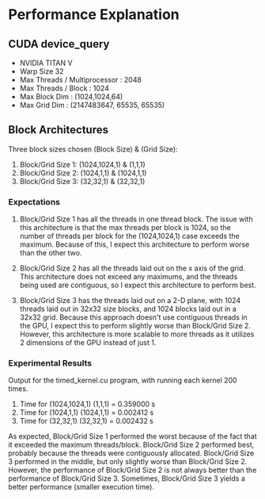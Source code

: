 # Performance Explanation

## CUDA device_query

- NVIDIA TITAN V
- Warp Size 32
- Max Threads / Multiprocessor : 2048
- Max Threads / Block : 1024
- Max Block Dim : (1024,1024,64)
- Max Grid Dim : (2147483647, 65535, 65535)

## Block Architectures
Three block sizes chosen (Block Size) & (Grid Size):

1. Block/Grid Size 1: (1024,1024,1) & (1,1,1)
2. Block/Grid Size 2: (1024,1,1) & (1024,1,1)
3. Block/Grid Size 3: (32,32,1) & (32,32,1)

### Expectations
1. Block/Grid Size 1 has all the threads in one thread block. The issue with this architecture is that the max threads per block is 1024, so the number of threads per block for the (1024,1024,1) case exceeds the maximum. Because of this, I expect this architecture to perform worse than the other two.

2. Block/Grid Size 2 has all the threads laid out on the x axis of the grid. This architecture does not exceed any maximums, and the threads being used are contiguous, so I expect this architecture to perform best.

3. Block/Grid Size 3 has the threads laid out on a 2-D plane, with 1024 threads laid out in 32x32 size blocks, and 1024 blocks laid out in a 32x32 grid. Because this approach doesn't use contiguous threads in the GPU, I expect this to perform slightly worse than Block/Grid Size 2. However, this architecture is more scalable to more threads as it utilizes 2 dimensions of the GPU instead of just 1.

### Experimental Results
Output for the timed_kernel.cu program, with running each kernel 200 times. 

1. Time for (1024,1024,1) (1,1,1) = 0.359000 s
2. Time for (1024,1,1) (1024,1,1) = 0.002412 s
3. Time for (32,32,1) (32,32,1) = 0.002432 s

As expected, Block/Grid Size 1 performed the worst because of the fact that it exceeded the maximum threads/block. Block/Grid Size 2 performed best, probably because the threads were contiguously allocated. Block/Grid Size 3 performed in the middle, but only slightly worse than Block/Grid Size 2. However, the performance of Block/Grid Size 2 is not always better than the performance of Block/Grid Size 3. Sometimes, Block/Grid Size 3 yields a better performance (smaller execution time).
